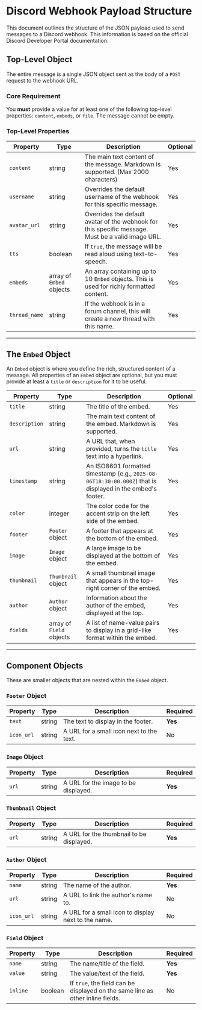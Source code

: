 # Discord Webhook Payload Structure

This document outlines the structure of the JSON payload used to send messages to a Discord webhook. This information is based on the official Discord Developer Portal documentation.

## Top-Level Object

The entire message is a single JSON object sent as the body of a `POST` request to the webhook URL.

### Core Requirement

You **must** provide a value for at least one of the following top-level properties: `content`, `embeds`, or `file`. The message cannot be empty.

### Top-Level Properties

| Property      | Type                      | Description                                                                                             | Optional |
|---------------|---------------------------|---------------------------------------------------------------------------------------------------------|----------|
| `content`     | string                    | The main text content of the message. Markdown is supported. (Max 2000 characters)                      | Yes      |
| `username`    | string                    | Overrides the default username of the webhook for this specific message.                                  | Yes      |
| `avatar_url`  | string                    | Overrides the default avatar of the webhook for this specific message. Must be a valid image URL.         | Yes      |
| `tts`         | boolean                   | If `true`, the message will be read aloud using text-to-speech.                                         | Yes      |
| `embeds`      | array of `Embed` objects  | An array containing up to 10 `Embed` objects. This is used for richly formatted content.                | Yes      |
| `thread_name` | string                    | If the webhook is in a forum channel, this will create a new thread with this name.                     | Yes      |

---

## The `Embed` Object

An `Embed` object is where you define the rich, structured content of a message. All properties of an `Embed` object are optional, but you must provide at least a `title` or `description` for it to be useful.

| Property      | Type                      | Description                                                                                             | Optional |
|---------------|---------------------------|---------------------------------------------------------------------------------------------------------|----------|
| `title`       | string                    | The title of the embed.                                                                                 | Yes      |
| `description` | string                    | The main text content of the embed. Markdown is supported.                                              | Yes      |
| `url`         | string                    | A URL that, when provided, turns the `title` text into a hyperlink.                                     | Yes      |
| `timestamp`   | string                    | An ISO8601 formatted timestamp (e.g., `2025-08-06T18:30:00.000Z`) that is displayed in the embed's footer. | Yes      |
| `color`       | integer                   | The color code for the accent strip on the left side of the embed.                                        | Yes      |
| `footer`      | `Footer` object           | A footer that appears at the bottom of the embed.                                                       | Yes      |
| `image`       | `Image` object            | A large image to be displayed at the bottom of the embed.                                               | Yes      |
| `thumbnail`   | `Thumbnail` object        | A small thumbnail image that appears in the top-right corner of the embed.                              | Yes      |
| `author`      | `Author` object           | Information about the author of the embed, displayed at the top.                                        | Yes      |
| `fields`      | array of `Field` objects  | A list of name-value pairs to display in a grid-like format within the embed.                           | Yes      |

---

## Component Objects

These are smaller objects that are nested within the `Embed` object.

### `Footer` Object

| Property   | Type   | Description                               | Required |
|------------|--------|-------------------------------------------|----------|
| `text`     | string | The text to display in the footer.        | **Yes**  |
| `icon_url` | string | A URL for a small icon next to the text.  | No       |

### `Image` Object

| Property | Type   | Description                             | Required |
|----------|--------|-----------------------------------------|----------|
| `url`    | string | A URL for the image to be displayed.    | **Yes**  |

### `Thumbnail` Object

| Property | Type   | Description                             | Required |
|----------|--------|-----------------------------------------|----------|
| `url`    | string | A URL for the thumbnail to be displayed.| **Yes**  |

### `Author` Object

| Property   | Type   | Description                                       | Required |
|------------|--------|---------------------------------------------------|----------|
| `name`     | string | The name of the author.                           | **Yes**  |
| `url`      | string | A URL to link the author's name to.               | No       |
| `icon_url` | string | A URL for a small icon to display next to the name. | No       |

### `Field` Object

| Property | Type    | Description                                                              | Required |
|----------|---------|--------------------------------------------------------------------------|----------|
| `name`   | string  | The name/title of the field.                                             | **Yes**  |
| `value`  | string  | The value/text of the field.                                             | **Yes**  |
| `inline` | boolean | If `true`, the field can be displayed on the same line as other inline fields. | No       |

